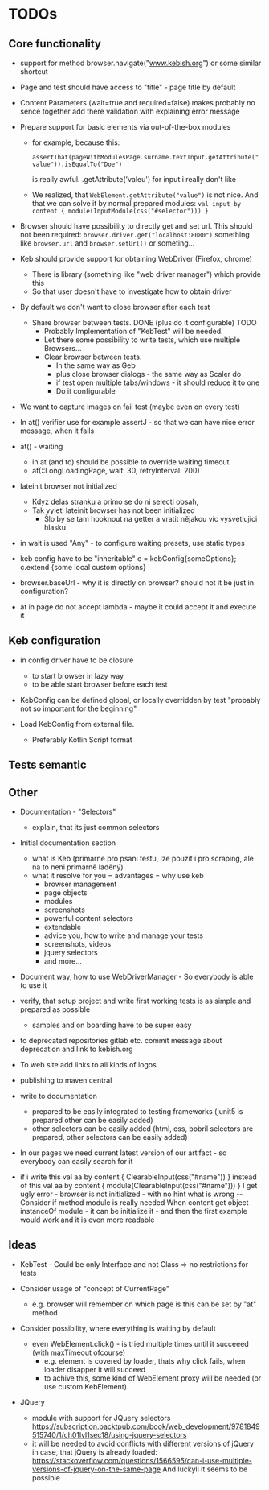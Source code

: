 # TODOs
## Core functionality

- support for method  browser.navigate("www.kebish.org") or some similar shortcut 
- Page and test should have access to "title" - page title by default
- Content Parameters (wait=true  and  required=false) makes probably no sence together 
        add there validation with explaining error message 

- Prepare support for basic elements via out-of-the-box modules
   - for example, because this:
      
      ```assertThat(pageWithModulesPage.surname.textInput.getAttribute("value")).isEqualTo("Doe")```
      
     is really awful. .getAttribute('valeu') for input i really don't like
   - We realized, that  `WebElement.getAttribute("value")` is not nice. And that we can solve it by normal prepared modules: 
     `val input by content { module(InputModule(css("#selector"))) }`

- Browser should have possibility to directly get and set url. 
  This should not been required:
   ```browser.driver.get("localhost:8080")```
  something like `browser.url` and `browser.setUrl()` or someting...
   
- Keb should provide support for obtaining WebDriver (Firefox, chrome)
  - There is library (something like "web driver manager") which provide this
  - So that user doesn't have to investigate how to obtain driver
  
- By default we don't want to close browser after each test
    - Share browser between tests.  DONE
      (plus do it configurable) TODO
        - Probably Implementation of "KebTest" will be needed.
        - Let there some possibility to write tests, which use multiple Browsers...
        - Clear browser between tests.
           - In the same way as Geb
           - plus close browser dialogs - the same way as Scaler do
           - if test open multiple tabs/windows - it should reduce it to one
           - Do it configurable

- We want to capture images on fail test (maybe even on every test)

- In at() verifier use for example assertJ - so that we can have nice error message, when it fails

- at() - waiting
   - in at (and to) should be possible to override waiting timeout
   - at(::LongLoadingPage, wait: 30, retryInterval: 200)
   
- lateinit browser not initialized
  - Kdyz delas stranku a primo se do ni selecti obsah,
  - Tak vyleti     lateinit browser   has not been initialized
    - Šlo by se tam hooknout na getter a vratit nějakou víc vysvetlujici hlasku 
    
- in wait is used "Any" - to configure waiting presets, use static types
 
- keb config have to be "inheritable"
   c = kebConfig{someOptions};  c.extend {some local custom options}   
   
- browser.baseUrl - why it is directly on browser? should not it be just in configuration?

- at in page do not accept lambda - maybe it could accept it and execute it
   
## Keb configuration
- in config   driver have to be closure 
     - to start browser in lazy way
     - to be able start browser before each test

- KebConfig can be defined global, or locally overridden by test  "probably not so important for the beginning"

- Load KebConfig from external file.
  - Preferably Kotlin Script format

## Tests semantic

  
## Other
- Documentation - "Selectors" 
  - explain, that its just common selectors

- Initial documentation section
  - what is Keb  (primarne pro psani testu, lze pouzit i pro scraping, ale na to neni primarně laděný) 
  - what it resolve for you  = advantages = why use keb
     - browser management
     - page objects
     - modules
     - screenshots
     - powerful content selectors
     - extendable
     - advice you, how to write and manage your tests
     - screenshots, videos
     - jquery selectors
     - and more...

- Document way, how to use WebDriverManager - So everybody is able to use it

- verify, that setup project and write first working tests is as simple and prepared as possible
     - samples and on boarding have to be super easy

- to deprecated repositories gitlab etc. commit message about deprecation and link to kebish.org

- To web site add links to all kinds of logos

- publishing to maven central

- write to documentation
   - prepared to be easily integrated to testing frameworks (junit5 is prepared other can be easily added)
   - other selectors can be easily added (html, css, bobril selectors are prepared, other selectors can be easily added)

- In our pages we need current latest version of our artifact - so everybody can easily search for it

- if i write this
   val aa by content { ClearableInput(css("#name")) }
   instead of this
   val aa by content { module(ClearableInput(css("#name"))) }
   I get ugly error - browser is not initialized - with no hint what is wrong
  -- Consider if method module is really needed
    When content get object instanceOf module - it can be initialize it 
      - and then the first example would work and it is even more readable
     
## Ideas
- KebTest - Could be only Interface and not Class
   => no restrictions for tests

- Consider usage of "concept of CurrentPage"
   - e.g. browser will remember on which page is this can be set by "at" method
   
   
- Consider possibility, where everything is waiting by default
    - even  WebElement.click() - is tried multiple times until it succeeed (with maxTimeout ofcourse)   
       - e.g.  element is covered by loader, thats why click fails, when loader disapper it will succeed
       - to achive this, some kind of WebElement proxy will be needed (or use custom KebElement)


- JQuery
    - module with support for JQuery selectors
      https://subscription.packtpub.com/book/web_development/9781849515740/1/ch01lvl1sec18/using-jquery-selectors
    - it will be needed to avoid conflicts with different versions of jQuery in case, that jQuery is already loaded:
       https://stackoverflow.com/questions/1566595/can-i-use-multiple-versions-of-jquery-on-the-same-page
       And luckyli it seems to be possible
      
      